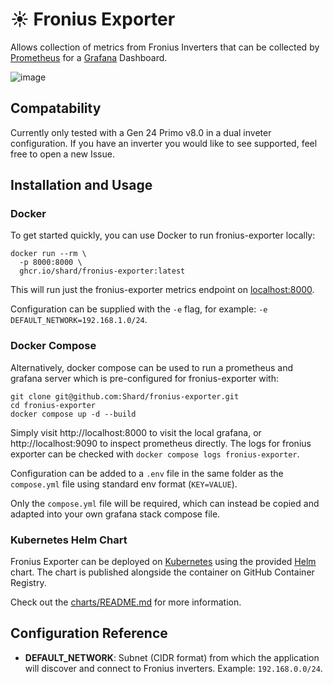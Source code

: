 # ☀️ Fronius Exporter
Allows collection of metrics from Fronius Inverters that can be collected by [Prometheus](https://grafana.com/oss/prometheus/) for a [Grafana](https://grafana.com/grafana/) Dashboard.

![image](https://github.com/user-attachments/assets/a0451e0e-782e-4d5d-9472-38a489df4ebd)

## Compatability
Currently only tested with a Gen 24 Primo v8.0 in a dual inveter configuration. If you have an inverter you would like to see supported, feel free to open a new Issue.

## Installation and Usage

### Docker
To get started quickly, you can use Docker to run fronius-exporter locally:
```
docker run --rm \
  -p 8000:8000 \
  ghcr.io/shard/fronius-exporter:latest
```
This will run just the fronius-exporter metrics endpoint on [localhost:8000](http://localhost:8000/metrics).

Configuration can be supplied with the `-e` flag, for example: `-e DEFAULT_NETWORK=192.168.1.0/24`.

### Docker Compose
Alternatively, docker compose can be used to run a prometheus and grafana server which is pre-configured for fronius-exporter with:
``` shell
git clone git@github.com:Shard/fronius-exporter.git
cd fronius-exporter
docker compose up -d --build
```

Simply visit http://localhost:8000 to visit the local grafana, or http://localhost:9090 to inspect prometheus directly. The logs for fronius exporter can be checked with `docker compose logs fronius-exporter`.

Configuration can be added to a `.env` file in the same folder as the `compose.yml` file using standard env format (`KEY=VALUE`).

Only the `compose.yml` file will be required, which can instead be copied and adapted into your own grafana stack compose file.

### Kubernetes Helm Chart
Fronius Exporter can be deployed on [Kubernetes](https://kubernetes.io/) using the provided [Helm](https://helm.sh/) chart. The chart is published alongside the container on GitHub Container Registry.

Check out the [charts/README.md](charts/README.md) for more information.

## Configuration Reference
- **DEFAULT_NETWORK**: Subnet (CIDR format) from which the application will discover and connect to Fronius inverters. Example: `192.168.0.0/24`.
